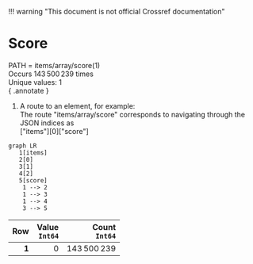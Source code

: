 !!! warning "This document is not official Crossref documentation"
# Score
PATH = items/array/score(1)  
Occurs 143 500 239 times  
Unique values: 1  
{ .annotate }

1. A route to an element, for example:  
   The route "items/array/score" corresponds to navigating through the JSON indices as  
   ["items"][0]["score"]  

```mermaid
graph LR
   1[items]
   2[0]
   3[1]
   4[2]
   5[score]
    1 --> 2
    1 --> 3
    1 --> 4
    3 --> 5
```

| **Row** | **Value**<br>`Int64` | **Count**<br>`Int64` |
|--------:|---------------------:|---------------------:|
| **1**   | 0                    | 143 500 239          |

